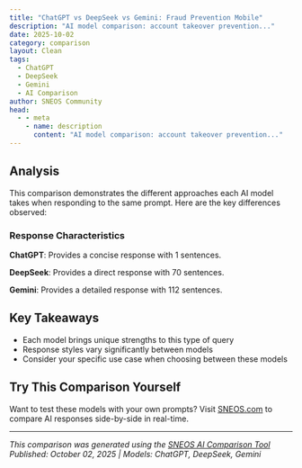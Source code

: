 ```yaml
---
title: "ChatGPT vs DeepSeek vs Gemini: Fraud Prevention Mobile"
description: "AI model comparison: account takeover prevention..."
date: 2025-10-02
category: comparison
layout: Clean
tags:
  - ChatGPT
  - DeepSeek
  - Gemini
  - AI Comparison
author: SNEOS Community
head:
  - - meta
    - name: description
      content: "AI model comparison: account takeover prevention..."
---
```


<ChatComparison
  title="ChatGPT vs DeepSeek vs Gemini: Fraud Prevention Mobile"
  prompt="account takeover prevention"
  :responses='{
    "ChatGPT": "Error calling OpenAI API.",
    "DeepSeek": "Of course. Account Takeover (ATO) prevention is a critical, multi-layered defense strategy. It involves protecting user accounts from being compromised and used by unauthorized actors.\n\nHere is a comprehensive guide to ATO prevention, broken down into actionable strategies for both **service providers (businesses)** and **end-users**.\n\n---\n\n### Part 1: For Service Providers (Businesses \u0026 Developers)\n\nThis is about building security into your systems and processes.\n\n#### 1. Strengthen Authentication\nThis is the first and most crucial line of defense.\n\n*   **Enforce Strong Password Policies:**\n    *   Require minimum length (e.g., 12\u002B characters).\n    *   Discourage or block common passwords (\u0060P@ssw0rd123\u0060, \u0060Welcome1\u0060).\n    *   **Do not enforce frequent password resets** (NIST guidelines now recommend against this as it leads to weak, predictable patterns). Instead, force a reset only if compromise is suspected.\n*   **Implement Multi-Factor Authentication (MFA/2FA):**\n    *   **This is the single most effective ATO prevention measure.**\n    *   **Push Notifications** (via an app like Authy, Google Authenticator) or **FIDO2 Security Keys** (YubiKey) are the most secure.\n    *   SMS-based 2FA is better than nothing but is vulnerable to SIM-swapping attacks.\n    *   **Make MFA opt-out, or better yet, mandatory** for all users, especially for administrative accounts.\n*   **Consider Passwordless Authentication:**\n    *   Methods like \u0022Magic Links\u0022 sent via email or using WebAuthn (biometrics, security keys) eliminate the risk of password theft and phishing.\n\n#### 2. Detect \u0026 Respond to Anomalies\nMonitor for suspicious behavior that deviates from the user\u0027s norm.\n\n*   **Implement Behavioral Analytics:**\n    *   **Location \u0026 IP Analysis:** Flag logins from new countries, cities, or IP ranges known for malicious activity.\n    *   **Device Fingerprinting:** Track the devices a user normally uses. Flag logins from new devices, browsers, or OS versions.\n    *   **Time-of-Day Analysis:** Alert on logins at unusual times for that user (e.g., 3 AM in their home timezone).\n    *   **Velocity Checks:** Detect rapid, successive login attempts from different locations, which is a strong indicator of ATO.\n*   **Deploy a Web Application Firewall (WAF):**\n    *   A WAF can help block automated credential stuffing attacks by identifying and challenging malicious traffic patterns.\n\n#### 3. Secure the Login Process\n*   **Use CAPTCHA Effectively:**\n    *   Deploy CAPTCHAs (like reCAPTCHA v3) strategically, especially during login attempts that look automated (high rate, same IP) or on forms where bots are common (sign-up, contact).\n*   **Prevent Credential Stuffing:**\n    *   This is when attackers use lists of usernames/passwords from other breaches. Defend against it with:\n        *   **Rate Limiting:** Limit the number of login attempts per username, IP, or device.\n        *   **Account Lockout:** Temporarily lock accounts after a small number of failed attempts (e.g., 5-10). Be cautious to avoid Denial-of-Service attacks against legitimate users.\n        *   **Breached Password Detection:** Use services (like Have I Been Pwned) or internal checks to warn users or prevent them from using passwords known to be in past breaches.\n\n#### 4. Protect User Data \u0026 Session Management\n*   **Secure Session Handling:**\n    *   Use secure, HTTP-only cookies for session IDs.\n    *   Implement automatic session timeout after periods of inactivity.\n    *   Allow users to view and revoke active sessions from their security settings.\n*   **Encrypt Data in Transit and at Rest:**\n    *   **TLS/SSL** everywhere (HTTPS). **Hashing** passwords using strong, modern algorithms like **bcrypt, scrypt, or Argon2** (never use MD5 or SHA-1).\n\n#### 5. Educate and Communicate with Users\n*   **Proactive Security Notifications:**\n    *   Send immediate, clear alerts via email and/or SMS for:\n        *   Logins from a new device/location.\n        *   Password or MFA changes.\n        *   Critical security settings changes.\n    *   Include a quick way to report if it wasn\u0027t them.\n*   **Provide User Security Features:**\n    *   Allow users to see their login history.\n    *   Let them manage their trusted devices and active sessions.\n    *   Offer a simple way to enable MFA.\n\n---\n\n### Part 2: For End-Users\n\nService providers must also educate their users on their role in security.\n\n*   **Use a Password Manager:**\n    *   Allows you to create strong, unique passwords for every account without having to remember them.\n    *   This prevents credential stuffing attacks\u2014if one site is breached, your other accounts remain safe.\n*   **Enable Multi-Factor Authentication (MFA) Everywhere:**\n    *   Whenever a service offers MFA/2FA, turn it on. Prefer an authenticator app over SMS if possible.\n*   **Be Wary of Phishing Attempts:**\n    *   Don\u0027t click on links in suspicious emails or texts. Go directly to the website by typing the URL.\n    *   Legitimate companies will never ask for your password or 2FA code via email or phone.\n*   **Use a Unique, Private Email for Important Accounts:**\n    *   Consider using a separate email address solely for your financial, primary email, and other critical accounts. This reduces its exposure in data breaches.\n*   **Monitor Your Accounts and Statements:**\n    *   Regularly check your bank, email, and social media accounts for suspicious activity.\n*   **Keep Software Updated:**\n    *   Ensure your operating system, browser, and critical apps are always up-to-date with the latest security patches.\n\n---\n\n### Part 3: Advanced / Proactive Measures\n\nFor organizations with higher security needs.\n\n*   **Threat Intelligence Feeds:**\n    *   Subscribe to feeds that provide lists of known malicious IPs, botnet signatures, and compromised credentials. Use this to proactively block traffic.\n*   **Deception Technology:**\n    *   Place \u0022honeytokens\u0022 in your database\u2014fake records (like dummy administrator accounts or API keys) that have no legitimate use. Any access attempt on these is a guaranteed sign of a breach.\n*   **Identity and Access Management (IAM) Platforms:**\n    *   Enterprise-grade solutions that provide centralized control over user authentication, authorization, and access policies, often with built-in risk-based authentication.\n\n### Summary: The ATO Prevention Checklist\n\n| For Service Providers | For End-Users |\n| :--- | :--- |\n| **\u2705 Enforce Strong Passwords** | **\u2705 Use a Password Manager** |\n| **\u2705 Mandate Multi-Factor Auth (MFA)** | **\u2705 Enable MFA Everywhere** |\n| **\u2705 Implement Behavioral Analytics** | **\u2705 Be Phishing-Aware** |\n| **\u2705 Use Rate Limiting \u0026 CAPTCHAs** | **\u2705 Use Unique Emails for Critical Accounts** |\n| **\u2705 Send Proactive Security Alerts** | **\u2705 Monitor Account Activity** |\n| **\u2705 Hash \u0026 Encrypt Data Properly** | **\u2705 Keep Software Updated** |\n\nBy combining robust technical controls on the server side with educated and vigilant users, you can create a powerful defense that significantly reduces the risk of account takeover.",
    "Gemini": "Account takeover (ATO) is a serious threat that can lead to financial loss, identity theft, and reputational damage. Here\u0027s a comprehensive overview of account takeover prevention strategies, broken down into categories:\n\n**I. User-Side Prevention (What users can do to protect their accounts):**\n\n*   **Strong, Unique Passwords:**\n    *   **Length:** Passwords should be at least 12 characters long.  Longer is better.\n    *   **Complexity:** Use a mix of uppercase and lowercase letters, numbers, and symbols.\n    *   **Uniqueness:** Never reuse the same password for multiple accounts. This is the single most important thing a user can do.\n    *   **Avoid Obvious Choices:** Don\u0027t use easily guessable information like your name, birthday, pet\u0027s name, address, or common words.\n*   **Password Managers:**\n    *   **Utilize a Reputable Password Manager:** Tools like LastPass, 1Password, Bitwarden, Dashlane, or browser-integrated options (Chrome, Firefox) generate and securely store complex passwords. They also auto-fill credentials, reducing the need to remember them.  Choose one with strong security features and a good track record.\n*   **Two-Factor Authentication (2FA) / Multi-Factor Authentication (MFA):**\n    *   **Enable 2FA/MFA Whenever Possible:** This adds an extra layer of security by requiring a second verification method (e.g., a code from an authenticator app, a SMS code, a biometric scan) in addition to your password. This makes it much harder for attackers to gain access even if they have your password.\n    *   **Use Authenticator Apps Over SMS:** While SMS 2FA is better than nothing, it\u0027s vulnerable to SIM swapping attacks. Authenticator apps like Google Authenticator, Microsoft Authenticator, Authy, or Duo are more secure.\n    *   **Hardware Security Keys (e.g., YubiKey, Google Titan Key):** The most secure option for 2FA.  These physical keys are plugged into your device and require physical presence for authentication.\n*   **Be Wary of Phishing:**\n    *   **Recognize Phishing Emails and Websites:** Be suspicious of emails or websites that ask for your personal information, passwords, or financial details.  Look for poor grammar, spelling errors, generic greetings, and mismatched URLs.\n    *   **Verify Links Before Clicking:** Hover over links before clicking them to see where they lead. Don\u0027t click on suspicious links.\n    *   **Never Enter Information on Untrusted Websites:** Always check for the \u0022HTTPS\u0022 in the address bar and the padlock icon, indicating a secure connection.  However, a padlock doesn\u0027t guarantee authenticity; it only means the connection is encrypted.\n    *   **Report Suspicious Emails and Websites:**  Forward phishing emails to your email provider\u0027s abuse reporting address (e.g., \u0060reportphishing@apwg.org\u0060).\n*   **Keep Software Updated:**\n    *   **Update Operating Systems, Browsers, and Apps:** Software updates often include security patches that fix vulnerabilities that attackers can exploit.  Enable automatic updates whenever possible.\n*   **Monitor Account Activity:**\n    *   **Regularly Review Account Activity:** Check your bank statements, credit card statements, and online accounts for unauthorized transactions or suspicious activity.\n    *   **Set Up Account Alerts:** Configure alerts for unusual login attempts, password changes, or large transactions.\n*   **Avoid Using Public Wi-Fi for Sensitive Transactions:** Public Wi-Fi networks are often unsecured and can be easily intercepted by attackers.  Use a VPN (Virtual Private Network) when using public Wi-Fi.\n*   **Use a VPN (Virtual Private Network):**  VPNs encrypt your internet traffic and mask your IP address, making it more difficult for attackers to track your online activity.\n*   **Be Careful What You Share Online:** Avoid sharing sensitive information like your address, phone number, or date of birth on social media or other public forums. This information can be used by attackers to guess your passwords or impersonate you.\n*   **Use Different Email Addresses for Different Purposes:** Use a dedicated email address for important accounts (banking, financial) and a separate address for less critical ones.  This limits the damage if one account is compromised.\n*   **Regularly Check for Data Breaches:** Use websites like Have I Been Pwned (https://haveibeenpwned.com/) to see if your email address or password has been compromised in a data breach. If so, change your password immediately on any accounts that use the same credentials.\n*   **Be Aware of Social Engineering:** Be cautious of unsolicited phone calls, emails, or messages that try to trick you into revealing personal information.\n\n**II. Business-Side Prevention (What companies and websites can do to protect their users):**\n\n*   **Strong Password Policies:**\n    *   **Enforce Password Complexity:** Require users to create strong passwords with a minimum length, mixed case, numbers, and symbols.\n    *   **Password Expiration:** Consider requiring users to change their passwords periodically (though this can be controversial; focus on complexity and monitoring instead).\n    *   **Password Blacklisting:**  Prevent users from using common passwords or passwords that have been compromised in data breaches.\n*   **Multi-Factor Authentication (MFA) Enforcement:**\n    *   **Offer MFA as a Standard Security Feature:** Make MFA readily available and easy to use.\n    *   **Encourage or Require MFA:** Strongly encourage users to enable MFA and consider making it mandatory for sensitive accounts or transactions.\n    *   **Support Multiple MFA Methods:** Offer a variety of MFA methods, including authenticator apps, hardware security keys, and backup codes.\n*   **Account Monitoring and Anomaly Detection:**\n    *   **Monitor Login Attempts:** Track login attempts for unusual patterns, such as multiple failed attempts, logins from unusual locations, or logins at odd hours.\n    *   **Behavioral Biometrics:**  Use behavioral biometrics to analyze user behavior and identify anomalies that may indicate account takeover.  This can include keystroke dynamics, mouse movements, and browsing patterns.\n    *   **Device Fingerprinting:**  Identify and track the devices that users use to access their accounts. If a user logs in from a new or unknown device, require additional verification.\n    *   **IP Address Analysis:**  Monitor IP addresses for suspicious activity, such as logins from known malicious IPs or logins from multiple geographically distant locations within a short period of time.\n*   **Rate Limiting:**\n    *   **Limit Login Attempts:**  Implement rate limiting to prevent attackers from brute-forcing passwords. Limit the number of login attempts allowed within a specific time period.\n    *   **Limit Account Creation:**  Implement rate limiting to prevent attackers from creating large numbers of fake accounts.\n*   **CAPTCHA/reCAPTCHA:**\n    *   **Use CAPTCHAs to Prevent Automated Attacks:** Implement CAPTCHAs on login pages and other sensitive forms to prevent bots from automatically attempting to log in or create accounts.\n*   **Fraud Detection and Prevention:**\n    *   **Transaction Monitoring:**  Monitor transactions for suspicious activity, such as large transactions, unusual transaction patterns, or transactions to known fraudulent accounts.\n    *   **Velocity Checks:**  Monitor the frequency and speed of transactions to detect potential fraud.\n    *   **Address Verification Service (AVS):**  Use AVS to verify the billing address provided by customers matches the address on file with their credit card issuer.\n    *   **Card Verification Value (CVV) Verification:**  Require customers to enter the CVV code on their credit card to verify that they have physical possession of the card.\n*   **Data Encryption:**\n    *   **Encrypt Sensitive Data at Rest and in Transit:**  Encrypt sensitive data, such as passwords, credit card numbers, and personal information, both when it is stored on servers (at rest) and when it is transmitted over the internet (in transit).  Use HTTPS for all website traffic.\n*   **Vulnerability Management:**\n    *   **Regular Security Audits and Penetration Testing:**  Conduct regular security audits and penetration testing to identify and fix vulnerabilities in your systems.\n    *   **Stay Up-to-Date on Security Patches:**  Apply security patches promptly to address known vulnerabilities.\n    *   **Web Application Firewall (WAF):**  Use a WAF to protect your web applications from common attacks, such as SQL injection and cross-site scripting (XSS).\n*   **Account Recovery and Support:**\n    *   **Secure Account Recovery Process:**  Implement a secure account recovery process that makes it difficult for attackers to gain access to accounts by pretending to be the legitimate user.\n    *   **Responsive Customer Support:**  Provide responsive customer support to help users who suspect that their accounts have been compromised.\n*   **Education and Awareness:**\n    *   **Educate Users About Account Security:**  Provide users with information about how to protect their accounts from takeover, including tips on creating strong passwords, enabling MFA, and avoiding phishing scams.\n    *   **Train Employees on Security Best Practices:**  Train employees on security best practices to prevent them from falling victim to phishing attacks or other social engineering scams.\n*   **IP Geolocation:**\n    *   **Verify Location Authenticity:** Geolocation can verify the user\u0027s location is consistent with past behavior.  If there\u0027s a sudden login from a new country, additional authentication steps can be triggered.\n*   **Session Management:**\n    *   **Secure Session IDs:** Use strong, randomly generated session IDs.\n    *   **Session Timeout:** Automatically expire inactive sessions to prevent unauthorized access.\n    *   **Revoke Sessions:** Allow users to revoke active sessions on other devices if they suspect their account has been compromised.\n*   **Threat Intelligence:**\n    *   **Stay Informed About Emerging Threats:**  Keep up-to-date on the latest threats and vulnerabilities by subscribing to security alerts and threat intelligence feeds.\n    *   **Share Information with Other Organizations:**  Share information about threats with other organizations in your industry to help them protect themselves.\n*   **Compliance and Regulations:**\n    *   **Comply with Relevant Regulations:**  Comply with relevant data privacy regulations, such as GDPR, CCPA, and PCI DSS.\n\n**III. Key Technologies and Tools:**\n\n*   **Web Application Firewalls (WAFs):** Protect against common web attacks like SQL injection and XSS.\n*   **Intrusion Detection/Prevention Systems (IDS/IPS):**  Monitor network traffic for malicious activity and block or alert administrators.\n*   **Security Information and Event Management (SIEM) Systems:** Aggregate and analyze security logs from various sources to detect anomalies and potential threats.\n*   **Fraud Detection Systems:**  Utilize machine learning and rule-based engines to detect fraudulent transactions and activities.\n*   **Bot Detection Tools:**  Identify and block malicious bots that may be used to automate account takeover attacks.\n*   **Endpoint Detection and Response (EDR) Solutions:** Monitor endpoint devices (laptops, desktops, mobile devices) for malicious activity and provide tools for investigation and remediation.\n*   **Threat Intelligence Platforms:**  Provide access to up-to-date information about threats, vulnerabilities, and attackers.\n*   **API Security Gateways:** Protect APIs from unauthorized access and abuse.\n\n**IV. Responding to an Account Takeover:**\n\n*   **Immediate Actions:**\n    *   **Lock the Compromised Account:**  Immediately lock the account to prevent further damage.\n    *   **Reset Password:**  Force the user to reset their password.\n    *   **Revoke Active Sessions:**  Terminate all active sessions for the account.\n    *   **Investigate the Incident:**  Determine the scope of the attack and identify any compromised data.\n    *   **Notify the User:**  Inform the user that their account has been compromised and provide them with steps to take to protect themselves.\n    *   **Contact Law Enforcement:**  If the account takeover resulted in significant financial loss or data breach, consider contacting law enforcement.\n*   **Long-Term Actions:**\n    *   **Improve Security Measures:**  Implement stronger security measures to prevent future account takeovers.\n    *   **Review Security Policies:**  Review and update security policies and procedures.\n    *   **Train Employees on Security Awareness:**  Provide ongoing security awareness training to employees.\n    *   **Learn from the Incident:**  Conduct a post-incident review to identify areas for improvement.\n\n**Key Takeaways:**\n\n*   **Layered Security:**  The most effective approach to account takeover prevention is to implement a layered security strategy that combines user-side and business-side controls.\n*   **Proactive Measures:**  Focus on proactive measures to prevent account takeovers before they occur, rather than reactive measures to deal with them after they have happened.\n*   **Continuous Improvement:**  Continuously monitor and improve your security posture to stay ahead of evolving threats.\n*   **User Education is Crucial:**  Educate users about the risks of account takeover and how to protect themselves. They are the first line of defense.\n*   **Stay Updated:**  Keep up-to-date on the latest security threats and vulnerabilities. The threat landscape is constantly evolving.\n\nBy implementing these strategies, you can significantly reduce the risk of account takeover and protect your users and your organization from the devastating consequences of this type of attack.\n"
  }'
  published-date="09:41"
/>

## Analysis

This comparison demonstrates the different approaches each AI model takes when responding to the same prompt. Here are the key differences observed:

### Response Characteristics

**ChatGPT**: Provides a concise response with 1 sentences. 

**DeepSeek**: Provides a direct response with 70 sentences. 

**Gemini**: Provides a detailed response with 112 sentences. 

## Key Takeaways

- Each model brings unique strengths to this type of query
- Response styles vary significantly between models
- Consider your specific use case when choosing between these models

## Try This Comparison Yourself

Want to test these models with your own prompts? Visit [SNEOS.com](https://sneos.com) to compare AI responses side-by-side in real-time.

---

*This comparison was generated using the [SNEOS AI Comparison Tool](https://sneos.com)*
*Published: October 02, 2025 | Models: ChatGPT, DeepSeek, Gemini*
